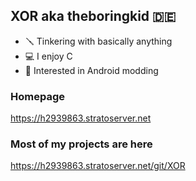 ## XOR aka theboringkid 🇩🇪

- 🪛 Tinkering with basically anything
- 💻 I enjoy C
- 📱 Interested in Android modding
### Homepage
https://h2939863.stratoserver.net
### Most of my projects are here
https://h2939863.stratoserver.net/git/XOR
<!---
theboringkid/theboringkid is a ✨ special ✨ repository because its `README.md` (this file) appears on your GitHub profile.
You can click the Preview link to take a look at your changes.
--->
